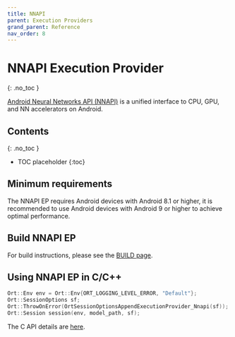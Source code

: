 ```yaml
---
title: NNAPI
parent: Execution Providers
grand_parent: Reference
nav_order: 8
---
```



# NNAPI Execution Provider
{: .no_toc }

[Android Neural Networks API (NNAPI)](https://developer.android.com/ndk/guides/neuralnetworks) is a unified interface to CPU, GPU, and NN accelerators on Android.

## Contents
{: .no_toc }

* TOC placeholder
{:toc}

## Minimum requirements

The NNAPI EP requires Android devices with Android 8.1 or higher, it is recommended to use Android devices with Android 9 or higher to achieve optimal performance.

## Build NNAPI EP

For build instructions, please see the [BUILD page](../../how-to/build.md#Android-NNAPI-Execution-Provider).

## Using NNAPI EP in C/C++

```c++
Ort::Env env = Ort::Env{ORT_LOGGING_LEVEL_ERROR, "Default"};
Ort::SessionOptions sf;
Ort::ThrowOnError(OrtSessionOptionsAppendExecutionProvider_Nnapi(sf));
Ort::Session session(env, model_path, sf);
```

The C API details are [here](../api/c-api.md).
